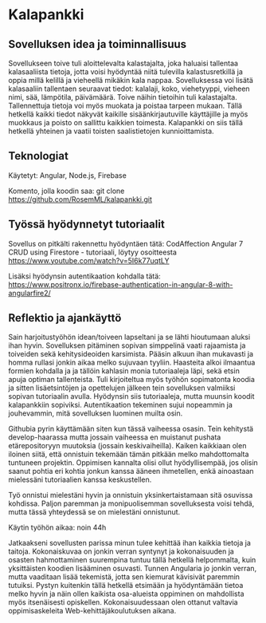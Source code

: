 # Kalapankki

## Sovelluksen idea ja toiminnallisuus
Sovellukseen toive tuli aloittelevalta kalastajalta, joka haluaisi tallentaa kalasaaliista tietoja, jotta voisi hyödyntää niitä tulevilla kalastusretkillä ja oppia millä kelillä ja vieheellä mikäkin kala nappaa. 
Sovelluksessa voi lisätä kalasaaliin tallentaen seuraavat tiedot: kalalaji, koko, viehetyyppi, vieheen nimi, sää, lämpötila, päivämäärä. Toive näihin tietoihin tuli kalastajalta. Tallennettuja tietoja voi myös muokata ja poistaa tarpeen mukaan. Tällä hetkellä kaikki tiedot näkyvät kaikille sisäänkirjautuville käyttäjille ja myös muokkaus ja poisto on sallittu kaikkien toimesta. Kalapankki on siis tällä hetkellä yhteinen ja vaatii toisten saalistietojen kunnioittamista. 

## Teknologiat
Käytetyt: Angular, Node.js, Firebase 

Komento, jolla koodin saa: git clone https://github.com/RosemML/kalapankki.git

## Työssä hyödynnetyt tutoriaalit
Sovellus on pitkälti rakennettu hyödyntäen tätä: 
CodAffection Angular 7 CRUD using Firestore - tutoriaali, löytyy osoitteesta https://www.youtube.com/watch?v=5I6k77uqtLY

Lisäksi hyödynsin autentikaation kohdalla tätä: 
https://www.positronx.io/firebase-authentication-in-angular-8-with-angularfire2/

## Reflektio ja ajankäyttö
Sain harjoitustyöhön idean/toiveen lapseltani ja se lähti hioutumaan aluksi ihan hyvin. Sovelluksen pitäminen sopivan simppelinä vaati rajaamista ja toiveiden sekä kehitysideoiden karsimista. Pääsin alkuun ihan mukavasti ja homma rullasi jonkin aikaa melko sujuvaan tyyliin. 
Haasteita alkoi ilmaantua formien kohdalla ja ja tällöin kahlasin monia tutoriaaleja läpi, sekä etsin apuja optiman tallenteista. Tuli kirjoiteltua myös työhön sopimatonta koodia ja sitten lisäetsintöjen ja opettelujen jälkeen tein sovelluksen valmiiksi sopivan tutoriaalin avulla. Hyödynsin siis tutoriaaleja, mutta muunsin koodit kalapankkiin sopiviksi. Autentikaation tekeminen sujui nopeammin ja jouhevammin, mitä sovelluksen luominen muilta osin.

Githubia pyrin käyttämään siten kun tässä vaiheessa osasin. Tein kehitystä develop-haarassa mutta jossain vaiheessa en muistanut pushata etärepositoryyn muutoksia (jossain keskivaiheilla). Kaiken kaikkiaan olen iloinen siitä, että onnistuin tekemään tämän pitkään melko mahdottomalta tuntuneen projektin. Oppimisen kannalta olisi ollut hyödyllisempää, jos olisin saanut pohtia eri kohtia jonkun kanssa ääneen ihmetellen, enkä ainoastaan mielessäni tutoriaalien kanssa keskustellen. 

Työ onnistui mielestäni hyvin ja onnistuin yksinkertaistamaan sitä osuvissa kohdissa. Paljon paremman ja monipuolisemman sovelluksesta voisi tehdä, mutta tässä yhteydessä se on mielestäni onnistunut. 

Käytin työhön aikaa: noin 44h

Jatkaakseni sovellusten parissa minun tulee kehittää ihan kaikkia tietoja ja taitoja. Kokonaiskuvaa on jonkin verran syntynyt ja kokonaisuuden ja osasten hahmottaminen suurempina tuntuu tällä hetkellä helpommalta, kuin yksittäisten koodien lisääminen osuvasti. Tunnen Angularia jo jonkin verran, mutta vaaditaan lisää tekemistä, jotta sen kiemurat kävisivät paremmin tutuiksi. Pystyn kuitenkin tällä hetkellä etsimään ja hyödyntämään tietoa melko hyvin ja näin ollen kaikista osa-alueista oppiminen on mahdollista myös itsenäisesti opiskellen. Kokonaisuudessaan olen ottanut valtavia oppimisaskeleita Web-kehittäjäkoulutuksen aikana.

